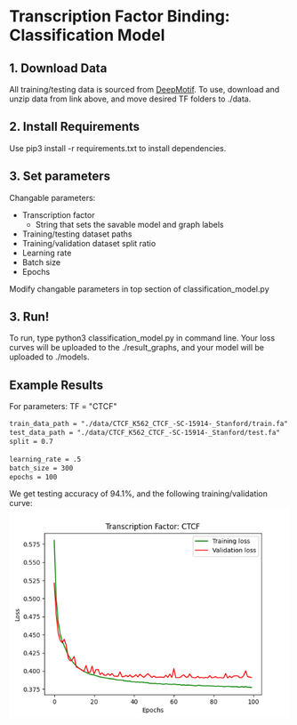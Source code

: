 # Transcription Factor Binding: Classification Model

## 1. Download Data ##

All training/testing data is sourced from [DeepMotif](https://github.com/QData/DeepMotif). 
To use, download and unzip data from link above, and move desired TF folders to ./data. 

## 2. Install Requirements ##

Use 
    pip3 install -r requirements.txt 
to install dependencies.

## 3. Set parameters ##

Changable parameters:
* Transcription factor
    * String that sets the savable model and graph labels
* Training/testing dataset paths
* Training/validation dataset split ratio
* Learning rate
* Batch size
* Epochs

Modify changable parameters in top section of classification_model.py

## 3. Run! ##
To run, type
    python3 classification_model.py
in command line. Your loss curves will be uploaded to the ./result_graphs, and your model will be uploaded to ./models.

## Example Results ##

For parameters: 
    TF = "CTCF"

    train_data_path = "./data/CTCF_K562_CTCF_-SC-15914-_Stanford/train.fa"
    test_data_path = "./data/CTCF_K562_CTCF_-SC-15914-_Stanford/test.fa"
    split = 0.7

    learning_rate = .5 
    batch_size = 300
    epochs = 100
    
We get testing accuracy of 94.1%, and the following training/validation curve:
    ![Loss Curves: CTCF](/result_graphs/sample_loss_curve_CTCF.png)

